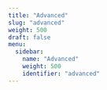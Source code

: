 ```yaml
---
title: "Advanced"
slug: "advanced"
weight: 500
draft: false
menu:
  sidebar:
    name: "Advanced"
    weight: 500
    identifier: "advanced"
---
```

